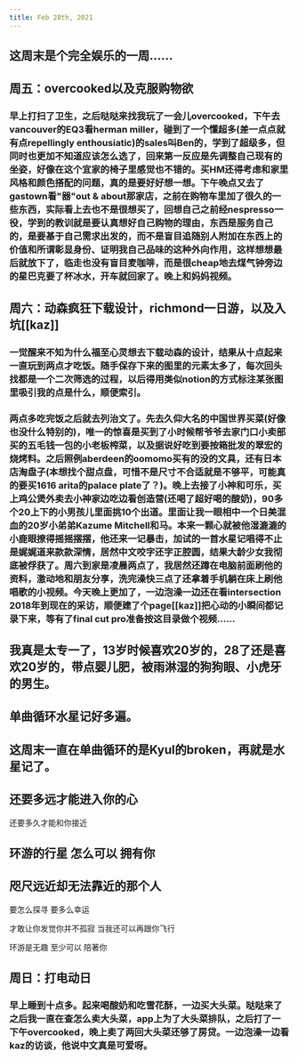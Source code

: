```yaml
---
title: Feb 28th, 2021
---
```


## 这周末是个完全娱乐的一周……
## 周五：overcooked以及克服购物欲
### 早上打扫了卫生，之后哒哒来找我玩了一会儿overcooked，下午去vancouver的EQ3看herman miller，碰到了一个懂超多(差一点点就有点repellingly enthousiatic)的sales叫Ben的，学到了超级多，但同时也更加不知道应该怎么选了，回来第一反应是先调整自己现有的坐姿，好像在这个宜家的椅子里感觉也不错的。买HM还得考虑和家里风格和颜色搭配的问题，真的是要好好想一想。下午晚点又去了gastown看"器"out & about那家店，之前在购物车里加了很久的一些东西，实际看上去也不是很想买了，回想自己之前经nespresso一役，学到的教训就是要认真想好自己购物的理由，东西是服务自己的，是要基于自己需求出发的，而不是盲目追随别人附加在东西上的价值和所谓彰显身份、证明我自己品味的这种外向作用，这样想想最后就放下了，临走也没有盲目麦咖啡，而是很cheap地去煤气钟旁边的星巴克要了杯冰水，开车就回家了。晚上和妈妈视频。
## 周六：动森疯狂下载设计，richmond一日游，以及入坑[[kaz]]
### 一觉醒来不知为什么福至心灵想去下载动森的设计，结果从十点起来一直玩到两点才吃饭。随手保存下来的图里的元素太多了，每次回头找都是一个二次筛选的过程，以后得用类似notion的方式标注某张图里吸引我的点是什么，顺便索引。
### 两点多吃完饭之后就去列治文了。先去久仰大名的中国世界买菜(好像也没什么特别的)，唯一的惊喜是买到了小时候帮爷爷去家门口小卖部买的五毛钱一包的小老板榨菜，以及据说好吃到要按箱批发的翠宏的烧烤料。之后照例aberdeen的oomomo买有的没的文具，还有日本店淘盘子(本想找个甜点盘，可惜不是尺寸不合适就是不够平，可能真的要买1616 arita的palace plate了？)。晚上去接了小神和可乐，买上鸡公煲外卖去小神家边吃边看创造营(还喝了超好喝的酸奶)，90多个20上下的小男孩儿里面挑10个出道。里面让我一眼相中一个日美混血的20岁小弟弟Kazume Mitchell和马。本来一颗心就被他湿漉漉的小鹿眼撩得摇摇摆摆，他还来一记暴击，加试的一首水星记唱得不止是娓娓道来款款深情，居然中文咬字还字正腔圆，结果大龄少女我彻底被俘获了。周六到家是凌晨两点了，我居然还蹲在电脑前面刷他的资料，激动地和朋友分享，洗完澡快三点了还拿着手机躺在床上刷他唱歌的小视频。今天晚上更加了，一边泡澡一边还在看intersection 2018年到现在的采访，顺便建了个page[[kaz]]把心动的小瞬间都记录下来，等有了final cut pro准备按这目录做个视频……
## 我真是太专一了，13岁时候喜欢20岁的，28了还是喜欢20岁的，带点婴儿肥，被雨淋湿的狗狗眼、小虎牙的男生。
## 单曲循环水星记好多遍。
## 这周末一直在单曲循环的是Kyul的broken，再就是水星记了。
##
## 还要多远才能进入你的心
还要多久才能和你接近
## 环游的行星 怎么可以 拥有你
## 咫尺远近却无法靠近的那个人
要怎么探寻 要多么幸运

才敢让你发觉你并不孤寂
当我还可以再跟你飞行

环游是无趣 至少可以 陪著你
##
## 周日：打电动日
### 早上睡到十点多。起来喝酸奶和吃雪花酥，一边买大头菜。哒哒来了之后我一直在查怎么卖大头菜，app上为了大头菜排队，之后打了一下午overcooked，晚上卖了两回大头菜还够了房贷。一边泡澡一边看kaz的访谈，他说中文真是可爱呀。
